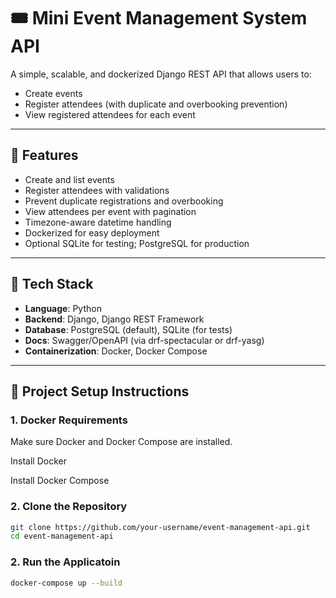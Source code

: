 # 🎟️ Mini Event Management System API

A simple, scalable, and dockerized Django REST API that allows users to:
- Create events
- Register attendees (with duplicate and overbooking prevention)
- View registered attendees for each event
---

## 🚀 Features

- Create and list events
- Register attendees with validations
- Prevent duplicate registrations and overbooking
- View attendees per event with pagination
- Timezone-aware datetime handling
- Dockerized for easy deployment
- Optional SQLite for testing; PostgreSQL for production

---

## 🧱 Tech Stack

- **Language**: Python
- **Backend**: Django, Django REST Framework
- **Database**: PostgreSQL (default), SQLite (for tests)
- **Docs**: Swagger/OpenAPI (via drf-spectacular or drf-yasg)
- **Containerization**: Docker, Docker Compose

---

## 🐳 Project Setup Instructions

### 1. Docker Requirements

Make sure Docker and Docker Compose are installed.

Install Docker

Install Docker Compose


### 2. Clone the Repository

```bash
git clone https://github.com/your-username/event-management-api.git
cd event-management-api
```

### 2. Run the Applicatoin

```bash
docker-compose up --build
```